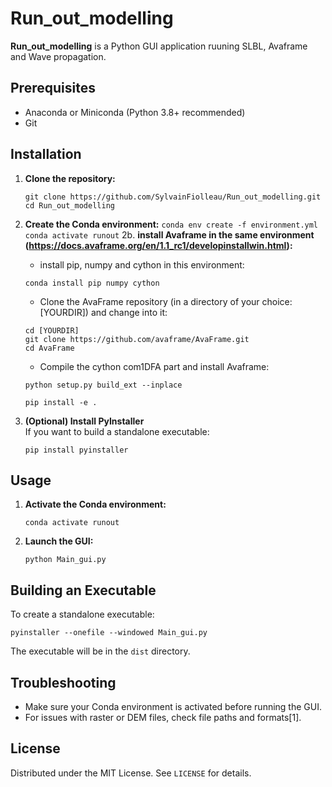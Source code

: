 # Run_out_modelling

**Run_out_modelling** is a Python GUI application ruuning SLBL, Avaframe and Wave propagation.

## Prerequisites

- Anaconda or Miniconda (Python 3.8+ recommended)
- Git

## Installation

1. **Clone the repository:**
    ```
    git clone https://github.com/SylvainFiolleau/Run_out_modelling.git
    cd Run_out_modelling
    ```
 
2. **Create the Conda environment:**
        ```
        conda env create -f environment.yml
        conda activate runout
        ```
2b. **install Avaframe in the same environment (https://docs.avaframe.org/en/1.1_rc1/developinstallwin.html):**
    - install pip, numpy and cython in this environment:
    ```
    conda install pip numpy cython
    ```
    
   - Clone the AvaFrame repository (in a directory of your choice: [YOURDIR]) and change into it:

    ```
    cd [YOURDIR]
    git clone https://github.com/avaframe/AvaFrame.git
    cd AvaFrame
   ```
   - Compile the cython com1DFA part and install Avaframe:
    ```
   python setup.py build_ext --inplace

    pip install -e .
    ```

    
4. **(Optional) Install PyInstaller**  
   If you want to build a standalone executable:
    ```
    pip install pyinstaller
    ```

## Usage

1. **Activate the Conda environment:**
    ```
    conda activate runout
    ```

2. **Launch the GUI:**
    ```
    python Main_gui.py
    ```

## Building an Executable

To create a standalone executable:

```
pyinstaller --onefile --windowed Main_gui.py
```

The executable will be in the `dist` directory.

## Troubleshooting

- Make sure your Conda environment is activated before running the GUI.
- For issues with raster or DEM files, check file paths and formats[1].

## License

Distributed under the MIT License. See `LICENSE` for details.
